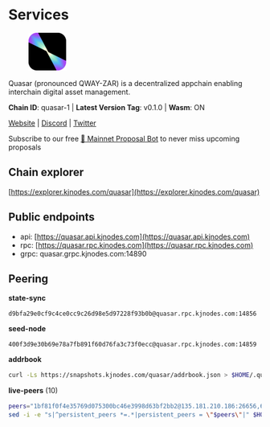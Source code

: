 # Services

<figure><img src="https://raw.githubusercontent.com/kj89/cosmos-images/main/logos/quasar.png" alt=""><figcaption></figcaption></figure>

Quasar (pronounced QWAY-ZAR) is a decentralized  appchain enabling interchain digital asset management.

**Chain ID**: quasar-1 | **Latest Version Tag**: v0.1.0 | **Wasm**: ON

[Website](https://www.quasar.fi) | [Discord](https://discord.gg/quasarfi) | [Twitter](https://twitter.com/QuasarFi)



Subscribe to our free [🤖 Mainnet Proposal Bot](https://t.me/kjnodes_proposal_bot) to never miss upcoming proposals


## Chain explorer
[https://explorer.kjnodes.com/quasar](https://explorer.kjnodes.com/quasar)

## Public endpoints

* api: [https://quasar.api.kjnodes.com](https://quasar.api.kjnodes.com)
* rpc: [https://quasar.rpc.kjnodes.com](https://quasar.rpc.kjnodes.com)
* grpc: quasar.grpc.kjnodes.com:14890

## Peering

**state-sync**

```text
d9bfa29e0cf9c4ce0cc9c26d98e5d97228f93b0b@quasar.rpc.kjnodes.com:14856
```

**seed-node**

```text
400f3d9e30b69e78a7fb891f60d76fa3c73f0ecc@quasar.rpc.kjnodes.com:14859
```

**addrbook**
```bash
curl -Ls https://snapshots.kjnodes.com/quasar/addrbook.json > $HOME/.quasarnode/config/addrbook.json
```

**live-peers** (10)
```bash
peers="1bf81f0f4e35769d075300bc46e3998d63bf2bb2@135.181.210.186:26656,6f95ddfd08c07249c4efafb781eb30ca5739b223@65.109.93.44:18256,d2247f7b919f0781c90ee61958d7044665a22d38@169.155.169.84:26656,1369d544be2680e031b57f30a8d18cbe8b17a8ef@54.38.73.121:26656,5a111b281852be31838ecf1202e59981e618355e@89.116.31.95:18256,97e4468ac589eac505a800411c635b14511a61bb@134.65.195.240:26656,d9bfa29e0cf9c4ce0cc9c26d98e5d97228f93b0b@65.109.88.38:14856,8688b59432d98b6ded8bed01c3c29d4892ae6e4f@38.146.3.149:18256,fd0bd2366d5941580042cfc6444b9aea12363764@5.78.95.218:26656,0f7eca0da978e4304bb81fa1b9d9a1c87c57f45d@38.146.3.147:18256"
sed -i -e "s|^persistent_peers *=.*|persistent_peers = \"$peers\"|" $HOME/.quasarnode/config/config.toml
```
